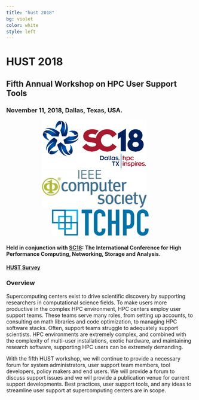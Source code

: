 ```yaml
---
title: "hust 2018"
bg: violet
color: white
style: left
---
```


# **HUST 2018**
## Fifth Annual Workshop on HPC User Support Tools

<div style="text-align:center;">
  <span class="fa-stack subtlecircle" style="font-size:64px; background:rgba(0,128,0,0.1)">
    <i class="fa fa-circle fa-stack-2x text-bluegrey"></i>
    <i class="fa fa-wrench fa-stack-1x text-green"></i>
  </span>
</div>

### November 11, 2018, Dallas, Texas, USA.

<div style="text-align:center;">
  <a href="http://sc18.supercomputing.org"><img src="img/SC18-color-hor-highlights.png" style="width: 280px;"/></a>
  &nbsp;  &nbsp;  &nbsp;  &nbsp;
  <a href="https://www.computer.org"><img src="img/IEEE-gifs/ComputerSocietyLogo-RGB-stacked.png" style="width: 280px;"/></a>
  &nbsp;  &nbsp;  &nbsp;  &nbsp;
  <a href="https://tc.computer.org/tchpc/"><img src="img/tchpc_logo_cmyk.png" style="width: 260px;"/></a>
</div>

#### Held in conjunction with [SC18](http://sc18.supercomputing.org):  The International Conference for High Performance Computing, Networking, Storage and Analysis.

#### [HUST Survey](https://bit.ly/2z5NI1m)

### Overview
Supercomputing centers exist to drive scientific discovery by supporting researchers in
computational science fields.  To make users more productive in the complex HPC
environment, HPC centers employ user support teams.  These teams
serve many roles, from setting up accounts, to consulting on math libraries and code
optimization, to managing HPC software stacks.
Often, support teams struggle to adequately support scientists.
HPC environments are extremely complex, and combined with
the complexity of multi-user installations, exotic hardware, and maintaining
research software, supporting HPC users can be extremely demanding.

With the fifth HUST workshop, we will continue to provide a necessary forum for
system administrators, user support team members, tool developers, policy makers and
end users.  We will provide a forum to discuss support issues and we will
provide a publication venue for current support developments.  Best practices,
user support tools, and any ideas to streamline user support at supercomputing
centers are in scope.
